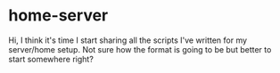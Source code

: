 # home-server

Hi, I think it's time I start sharing all the scripts I've written for my server/home setup. Not sure how the format is going to be but better to start somewhere right?
